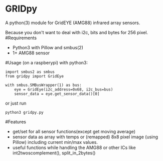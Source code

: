 # GRIDpy
A python(3) module for GridEYE (AMG88) infrared array sensors.

Because you don't want to deal with i2c, bits and bytes for 256 pixel.
#Requirements
- Python3 with Pillow and smbus(2)
- 1+ AMG88 sensor

#Usage 
(on a raspberypi) with python3:

    import smbus2 as smbus
    from gridpy import GridEye
    
    with smbus.SMBusWrapper(1) as bus:
        eye = GridEye(i2c_address=0x68, i2c_bus=bus)
        sensor_data = eye.get_sensor_data()[0]

or just run

    python3 gridpy.py
        
#Features
- get/set for all sensor functions(except get moving average)
- sensor data as array with temps or (remapped) 8x8 pixel image (using Pillow) including current min/max values.
- useful functions while handling the AMG88 or other ICs like int2twoscomplement(), split_in_2bytes()
